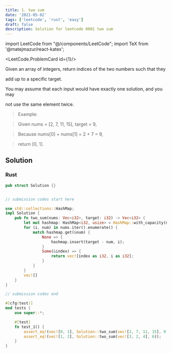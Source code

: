 ```yaml
---
title: 1. two sum
date: '2021-05-02'
tags: ['leetcode', 'rust', 'easy']
draft: false
description: Solution for leetcode 0001 two sum
---
```

import LeetCode from "@/components/LeetCode";
import TeX from '@matejmazur/react-katex';

<LeetCode.ProblemCard id={1}/>
 

  Given an array of integers, return indices of the two numbers such that they

  add up to a specific target.

 

  You may assume that each input would have exactly one solution, and you may

  not use the same element twice.

 

> Example:

 

 

>   Given nums <TeX>=</TeX> [2, 7, 11, 15], target <TeX>=</TeX> 9,

 

>   Because nums[0] + nums[1] <TeX>=</TeX> 2 + 7 <TeX>=</TeX> 9,

>   return [0, 1].


## Solution
### Rust
```rust
pub struct Solution {}


// submission codes start here

use std::collections::HashMap;
impl Solution {
    pub fn two_sum(nums: Vec<i32>, target: i32) -> Vec<i32> {
        let mut hashmap: HashMap<i32, usize> = HashMap::with_capacity(nums.len());
        for (i, num) in nums.iter().enumerate() {
            match hashmap.get(&num) {
                None => {
                    hashmap.insert(target - num, i);
                }
                Some(&index) => {
                    return vec![index as i32, i as i32];
                }
            }
        }
        vec![]
    }
}

// submission codes end

#[cfg(test)]
mod tests {
    use super::*;

    #[test]
    fn test_1() {
        assert_eq!(vec![0, 1], Solution::two_sum(vec![2, 7, 11, 15], 9));
        assert_eq!(vec![1, 2], Solution::two_sum(vec![3, 2, 4], 6));
    }
}

```
